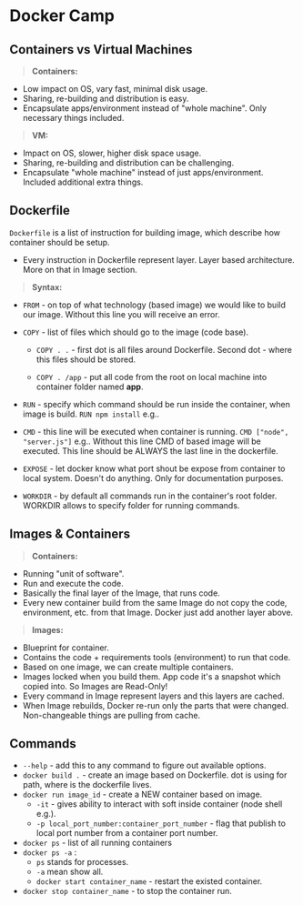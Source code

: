 # Docker Camp

## Containers vs Virtual Machines
>**Containers:**
- Low impact on OS, vary fast, minimal disk usage.
- Sharing, re-building and distribution is easy.
- Encapsulate apps/environment instead of "whole machine". Only necessary things included.

>**VM:**
- Impact on OS, slower, higher disk space usage.
- Sharing, re-building and distribution can be challenging.
- Encapsulate "whole machine" instead of just apps/environment. Included additional extra things.

## Dockerfile
`Dockerfile` is a list of instruction for building image, which describe how container should be setup.
- Every instruction in Dockerfile represent layer. Layer based architecture. More on that in Image section.

>**Syntax:**
- `FROM` - on top of what technology (based image) we would like to build our image. Without this line you will receive an error.

- `COPY` - list of files which should go to the image (code base).
  - `COPY . .` - first dot is all files around Dockerfile. Second dot - where this files should be stored.

  - `COPY . /app` - put all code from the root on local machine into container folder named __app__.
- `RUN` - specify which command should be run inside the container, when image is build. `RUN npm install` e.g..
- `CMD` - this line will be executed when container is running. `CMD ["node", "server.js"]` e.g.. Without this line CMD of based image will be executed. This line should be ALWAYS the last line in the dockerfile.
- `EXPOSE` - let docker know what port shout be expose from container to local system. Doesn't do anything. Only for documentation purposes.
- `WORKDIR` - by default all commands run in the container's root folder. WORKDIR allows to specify folder for running commands.

## Images & Containers
>**Containers:**
- Running "unit of software".
- Run and execute the code.
- Basically the final layer of the Image, that runs code.
- Every new container build from the same Image do not copy the code, environment, etc. from that Image. Docker just add another layer above.

>**Images:**
- Blueprint for container.
- Contains the code + requirements tools (environment) to run that code.
- Based on one image, we can create multiple containers.
- Images locked when you build them. App code it's a snapshot which copied into. So Images are Read-Only!
- Every command in Image represent layers and this layers are cached.
- When Image rebuilds, Docker re-run only the parts that were changed. Non-changeable things are pulling from cache.

## Commands
- `--help` - add this to any command to figure out available options.
- `docker build .` - create an image based on Dockerfile. dot is using for path, where is the dockerfile lives.
- `docker run image_id` - create a NEW container based on image.
  - `-it` - gives ability to interact with soft inside container (node shell e.g.).
  - `-p local_port_number:container_port_number` - flag that publish to local port number from a container port number.
- `docker ps` - list of all running containers
- `docker ps -a` :
  - `ps` stands for processes.
  - `-a` mean show all.
  - `docker start container_name` - restart the existed container.
- `docker stop container_name` - to stop the container run.
